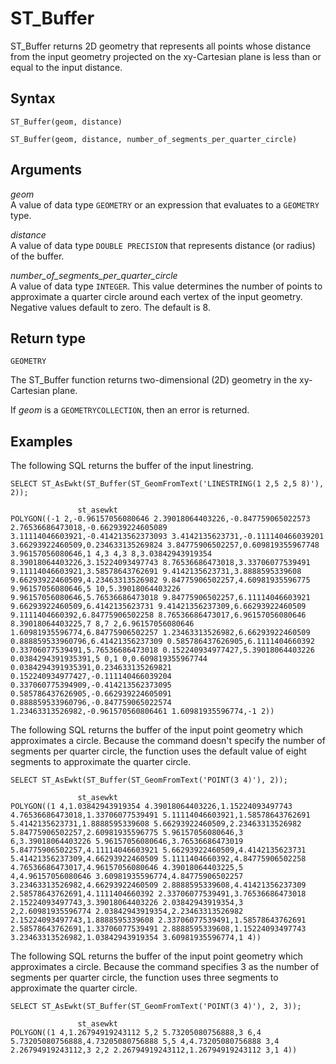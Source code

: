 # ST\_Buffer<a name="ST_Buffer-function"></a>

ST\_Buffer returns 2D geometry that represents all points whose distance from the input geometry projected on the xy\-Cartesian plane is less than or equal to the input distance\. 

## Syntax<a name="ST_Buffer-function-syntax"></a>

```
ST_Buffer(geom, distance)
```

```
ST_Buffer(geom, distance, number_of_segments_per_quarter_circle)
```

## Arguments<a name="ST_Buffer-function-arguments"></a>

 *geom*   
A value of data type `GEOMETRY` or an expression that evaluates to a `GEOMETRY` type\.

 *distance*   
A value of data type `DOUBLE PRECISION` that represents distance \(or radius\) of the buffer\. 

 *number\_of\_segments\_per\_quarter\_circle*   
A value of data type `INTEGER`\. This value determines the number of points to approximate a quarter circle around each vertex of the input geometry\. Negative values default to zero\. The default is 8\.

## Return type<a name="ST_Buffer-function-return"></a>

`GEOMETRY`

The ST\_Buffer function returns two\-dimensional \(2D\) geometry in the xy\-Cartesian plane\.

If *geom* is a `GEOMETRYCOLLECTION`, then an error is returned\.

## Examples<a name="ST_Buffer-function-examples"></a>

The following SQL returns the buffer of the input linestring\. 

```
SELECT ST_AsEwkt(ST_Buffer(ST_GeomFromText('LINESTRING(1 2,5 2,5 8)'), 2));
```

```
               st_asewkt  
POLYGON((-1 2,-0.96157056080646 2.39018064403226,-0.847759065022573 2.76536686473018,-0.662939224605089 3.11114046603921,-0.414213562373093 3.4142135623731,-0.111140466039201 3.66293922460509,0.234633135269824 3.84775906502257,0.609819355967748 3.96157056080646,1 4,3 4,3 8,3.03842943919354 8.39018064403226,3.15224093497743 8.76536686473018,3.33706077539491 9.11114046603921,3.58578643762691 9.4142135623731,3.8888595339608 9.66293922460509,4.23463313526982 9.84775906502257,4.60981935596775 9.96157056080646,5 10,5.39018064403226 9.96157056080646,5.76536686473018 9.84775906502257,6.11114046603921 9.66293922460509,6.4142135623731 9.41421356237309,6.66293922460509 9.1111404660392,6.84775906502258 8.76536686473017,6.96157056080646 8.39018064403225,7 8,7 2,6.96157056080646 1.60981935596774,6.84775906502257 1.23463313526982,6.66293922460509 0.888859533960796,6.41421356237309 0.585786437626905,6.1111404660392 0.33706077539491,5.76536686473018 0.152240934977427,5.39018064403226 0.0384294391935391,5 0,1 0,0.609819355967744 0.0384294391935391,0.234633135269821 0.152240934977427,-0.111140466039204 0.337060775394909,-0.414213562373095 0.585786437626905,-0.662939224605091 0.888859533960796,-0.847759065022574 1.23463313526982,-0.961570560806461 1.60981935596774,-1 2))
```

The following SQL returns the buffer of the input point geometry which approximates a circle\. Because the command doesn't specify the number of segments per quarter circle, the function uses the default value of eight segments to approximate the quarter circle\.

```
SELECT ST_AsEwkt(ST_Buffer(ST_GeomFromText('POINT(3 4)'), 2));
```

```
               st_asewkt
POLYGON((1 4,1.03842943919354 4.39018064403226,1.15224093497743 4.76536686473018,1.33706077539491 5.11114046603921,1.58578643762691 5.4142135623731,1.8888595339608 5.66293922460509,2.23463313526982 5.84775906502257,2.60981935596775 5.96157056080646,3 6,3.39018064403226 5.96157056080646,3.76536686473019 5.84775906502257,4.11114046603921 5.66293922460509,4.4142135623731 5.41421356237309,4.66293922460509 5.1111404660392,4.84775906502258 4.76536686473017,4.96157056080646 4.39018064403225,5 4,4.96157056080646 3.60981935596774,4.84775906502257 3.23463313526982,4.66293922460509 2.8888595339608,4.41421356237309 2.58578643762691,4.1111404660392 2.33706077539491,3.76536686473018 2.15224093497743,3.39018064403226 2.03842943919354,3 2,2.60981935596774 2.03842943919354,2.23463313526982 2.15224093497743,1.8888595339608 2.33706077539491,1.58578643762691 2.58578643762691,1.33706077539491 2.8888595339608,1.15224093497743 3.23463313526982,1.03842943919354 3.60981935596774,1 4))
```

The following SQL returns the buffer of the input point geometry which approximates a circle\. Because the command specifies 3 as the number of segments per quarter circle, the function uses three segments to approximate the quarter circle\.

```
SELECT ST_AsEwkt(ST_Buffer(ST_GeomFromText('POINT(3 4)'), 2, 3));
```

```
               st_asewkt
POLYGON((1 4,1.26794919243112 5,2 5.73205080756888,3 6,4 5.73205080756888,4.73205080756888 5,5 4,4.73205080756888 3,4 2.26794919243112,3 2,2 2.26794919243112,1.26794919243112 3,1 4))
```